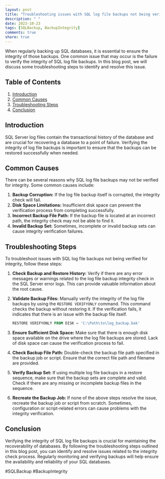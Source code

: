 ```yaml
---
layout: post
title: "Troubleshooting issues with SQL log file backups not being verified for integrity"
description: " "
date: 2023-10-23
tags: [SQLBackup, BackupIntegrity]
comments: true
share: true
---
```


When regularly backing up SQL databases, it is essential to ensure the integrity of those backups. One common issue that may occur is the failure to verify the integrity of SQL log file backups. In this blog post, we will discuss some troubleshooting steps to identify and resolve this issue.

## Table of Contents
1. [Introduction](#introduction)
2. [Common Causes](#common-causes)
3. [Troubleshooting Steps](#troubleshooting-steps)
4. [Conclusion](#conclusion)

## Introduction

SQL Server log files contain the transactional history of the database and are crucial for recovering a database to a point of failure. Verifying the integrity of log file backups is important to ensure that the backups can be restored successfully when needed.

## Common Causes

There can be several reasons why SQL log file backups may not be verified for integrity. Some common causes include:

1. **Backup Corruption:** If the log file backup itself is corrupted, the integrity check will fail.
2. **Disk Space Limitations:** Insufficient disk space can prevent the verification process from completing successfully.
3. **Incorrect Backup File Path:** If the backup file is located at an incorrect path, the integrity check may not be able to find it.
4. **Invalid Backup Set:** Sometimes, incomplete or invalid backup sets can cause integrity verification failures.

## Troubleshooting Steps

To troubleshoot issues with SQL log file backups not being verified for integrity, follow these steps:

1. **Check Backup and Restore History:** Verify if there are any error messages or warnings related to the log file backup integrity check in the SQL Server error logs. This can provide valuable information about the root cause.
   
2. **Validate Backup Files:** Manually verify the integrity of the log file backups by using the `RESTORE VERIFYONLY` command. This command checks the backup without restoring it. If the verification fails, it indicates that there is an issue with the backup file itself.

   ```sql
   RESTORE VERIFYONLY FROM DISK = 'C:\Path\to\log_backup.bak'
   ```

3. **Ensure Sufficient Disk Space:** Make sure that there is enough disk space available on the drive where the log file backups are stored. Lack of disk space can cause the verification process to fail.

4. **Check Backup File Path:** Double-check the backup file path specified in the backup job or script. Ensure that the correct file path and filename are provided.

5. **Verify Backup Set:** If using multiple log file backups in a restore sequence, make sure that the backup sets are complete and valid. Check if there are any missing or incomplete backup files in the sequence.

6. **Recreate the Backup Job:** If none of the above steps resolve the issue, recreate the backup job or script from scratch. Sometimes, configuration or script-related errors can cause problems with the integrity verification.

## Conclusion

Verifying the integrity of SQL log file backups is crucial for maintaining the recoverability of databases. By following the troubleshooting steps outlined in this blog post, you can identify and resolve issues related to the integrity check process. Regularly monitoring and verifying backups will help ensure the availability and reliability of your SQL databases.

\#SQLBackup #BackupIntegrity